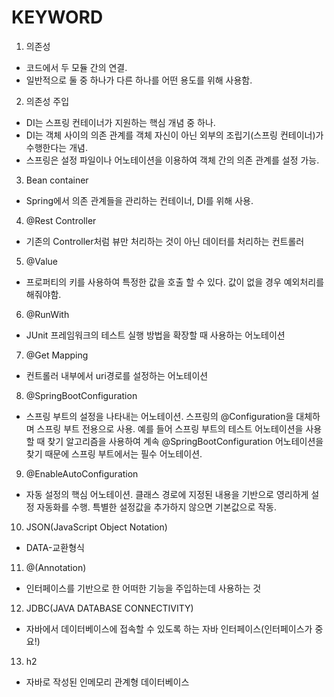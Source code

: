 # KEYWORD

1. 의존성
  - 코드에서 두 모듈 간의 연결.
  - 일반적으로 둘 중 하나가 다른 하나를 어떤 용도를 위해 사용함.

2. 의존성 주입
  - DI는 스프링 컨테이너가 지원하는 핵심 개념 중 하나.
  - DI는 객체 사이의 의존 관계를 객체 자신이 아닌 외부의 조립기(스프링 컨테이너)가 수행한다는 개념.
  - 스프링은 설정 파일이나 어노테이션을 이용하여 객체 간의 의존 관계를 설정 가능.

3. Bean container
  - Spring에서 의존 관계들을 관리하는 컨테이너, DI를 위해 사용.

4. @Rest Controller
  - 기존의 Controller처럼 뷰만 처리하는 것이 아닌 데이터를 처리하는 컨트롤러

5. @Value
  - 프로퍼티의 키를 사용하여 특정한 값을 호출 할 수 있다. 값이 없을 경우 예외처리를 해줘야함.

6. @RunWith
  - JUnit 프레임워크의 테스트 실행 방법을 확장할 때 사용하는 어노테이션

7. @Get Mapping
  - 컨트롤러 내부에서 uri경로를 설정하는 어노테이션

8. @SpringBootConfiguration
  - 스프링 부트의 설정을 나타내는 어노테이션. 스프링의 @Configuration을 대체하며 스프링 부트 전용으로 사용. 예를 들어 스프링 부트의 테스트 어노테이션을 사용할 때 찾기 알고리즘을 사용하여 계속 @SpringBootConfiguration 어노테이션을 찾기 때문에 스프링 부트에서는 필수 어노테이션.

9. @EnableAutoConfiguration
  - 자동 설정의 핵심 어노테이션. 클래스 경로에 지정된 내용을 기반으로 영리하게 설정 자동화를 수행. 특별한 설정값을 추가하지 않으면 기본값으로 작동.

10. JSON(JavaScript Object Notation)
  - DATA-교환형식

11. @(Annotation)
  - 인터페이스를 기반으로 한 어떠한 기능을 주입하는데 사용하는 것

12. JDBC(JAVA DATABASE CONNECTIVITY)
  - 자바에서 데이터베이스에 접속할 수 있도록 하는 자바 인터페이스(인터페이스가 중요!)

13. h2
  - 자바로 작성된 인메모리 관계형 데이터베이스
